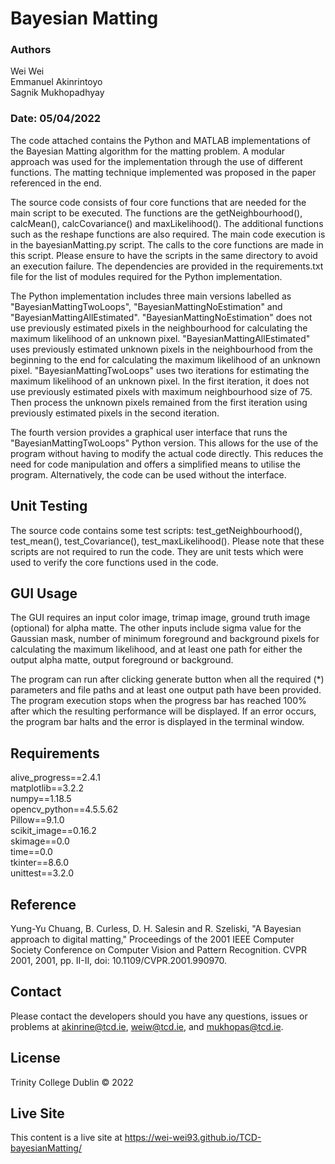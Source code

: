 # Bayesian Matting

### Authors
Wei Wei<br/>
Emmanuel Akinrintoyo<br/>
Sagnik Mukhopadhyay
### Date: 05/04/2022


The code attached contains the Python and MATLAB implementations of the Bayesian Matting algorithm for the matting problem. A modular approach was used for the implementation through the use of different functions. The matting technique implemented was proposed in the paper referenced in the end.

The source code consists of four core functions that are needed for the main script to be executed. The functions are the getNeighbourhood(), calcMean(), calcCovariance() and maxLikelihood(). The additional functions such as the reshape functions are also required. The main code execution is in the bayesianMatting.py script. The calls to the core functions are made in this script. Please ensure to have the scripts in the same directory to avoid an execution failure. The dependencies are provided in the requirements.txt file for the list of modules required for the Python implementation.

The Python implementation includes three main versions labelled as "BayesianMattingTwoLoops", "BayesianMattingNoEstimation" and "BayesianMattingAllEstimated". "BayesianMattingNoEstimation" does not use previously estimated pixels in the neighbourhood for calculating the maximum likelihood of an unknown pixel. "BayesianMattingAllEstimated" uses previously estimated unknown pixels in the neighbourhood from the beginning to the end for calculating the maximum likelihood of an unknown pixel. "BayesianMattingTwoLoops" uses two iterations for estimating the maximum likelihood of an unknown pixel. In the first iteration, it does not use previously estimated pixels with maximum neighbourhood size of 75. Then process the unknown pixels remained from the first iteration using previously estimated pixels in the second iteration.

The fourth version provides a graphical user interface that runs the "BayesianMattingTwoLoops" Python version. This allows for the use of the program without having to modify the actual code directly. This reduces the need for code manipulation and offers a simplified means to utilise the program. Alternatively, the code can be used without the interface.


## Unit Testing
The source code contains some test scripts: test_getNeighbourhood(), test_mean(), test_Covariance(), test_maxLikelihood(). Please note that these scripts are not required to run the code. They are unit tests which were used to verify the core functions used in the code.


## GUI Usage
The GUI requires an input color image, trimap image, ground truth image (optional) for alpha matte. The other inputs include sigma value for the Gaussian mask, number of minimum foreground and background pixels for calculating the maximum likelihood, and at least one path for either the output alpha matte, output foreground or background. 

The program can run after clicking generate button when all the required (*) parameters and file paths and at least one output path have been provided. The program execution stops when the progress bar has reached 100% after which the resulting performance will be displayed. If an error occurs, the program bar halts and the error is displayed in the terminal window.


## Requirements
alive_progress==2.4.1<br/>
matplotlib==3.2.2<br/>
numpy==1.18.5<br/>
opencv_python==4.5.5.62<br/>
Pillow==9.1.0<br/>
scikit_image==0.16.2<br/>
skimage==0.0<br/>
time==0.0<br/>
tkinter==8.6.0<br/>
unittest==3.2.0


## Reference
Yung-Yu Chuang, B. Curless, D. H. Salesin and R. Szeliski, "A Bayesian approach to digital matting," Proceedings of the 2001 IEEE Computer 
Society Conference on Computer Vision and Pattern Recognition. CVPR 2001, 2001, pp. II-II, doi: 10.1109/CVPR.2001.990970.

## Contact
Please contact the developers should you have any questions, issues or problems at akinrine@tcd.ie, weiw@tcd.ie, and mukhopas@tcd.ie.

## License
Trinity College Dublin © 2022

## Live Site
This content is a live site at https://wei-wei93.github.io/TCD-bayesianMatting/
